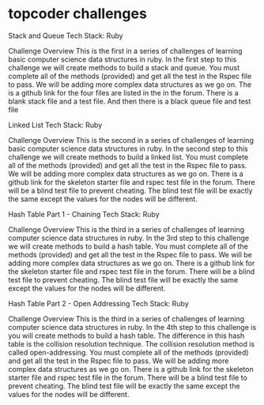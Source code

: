 # topcoder challenges


Stack and Queue
Tech Stack: Ruby

Challenge Overview
This is the first in a series of challenges of learning basic computer science data structures in ruby. In the first step to 
this challenge we will create methods to build a stack and queue. You must complete all of the methods (provided) and get all 
the test in the Rspec file to pass. We will be adding more complex data structures as we go on. The is a github link for the 
four files are listed in the in the forum. There is a blank stack file and a test file. And then there is a black queue file 
and test file



Linked List
Tech Stack: Ruby

Challenge Overview
This is the second in a series of challenges of learning basic computer science data structures in ruby. In the second step to 
this challenge we will create methods to build a linked list. You must complete all of the methods (provided) and get all the 
test in the Rspec file to pass. We will be adding more complex data structures as we go on. There is a github link for the 
skeleton starter file and rspec test file in the forum. There will be a blind test file to prevent cheating. The blind test 
file will be exactly the same except the values for the nodes will be different.




Hash Table Part 1 - Chaining
Tech Stack: Ruby

Challenge Overview
This is the third in a series of challenges of learning computer science data structures in ruby. In the 3rd step to this 
challenge we will create methods to build a hash table. You must complete all of the methods (provided) and get all the test 
in the Rspec file to pass. We will be adding more complex data structures as we go on. There is a github link for the skeleton 
starter file and rspec test file in the forum. There will be a blind test file to prevent cheating. The blind test file will 
be exactly the same except the values for the nodes will be different.




Hash Table Part 2 - Open Addressing
Tech Stack: Ruby

Challenge Overview
This is the third in a series of challenges of learning computer science data structures in ruby. In the 4th step to this 
challenge is you will create methods to build a hash table. The difference in this hash table is the collision resolution 
technique. The collision resolution method is called open-addressing. You must complete all of the methods (provided) and get 
all the test in the Rspec file to pass. We will be adding more complex data structures as we go on. There is a github link for 
the skeleton starter file and rspec test file in the forum. There will be a blind test file to prevent cheating. The blind test file will be exactly the same except the values for the nodes will be different.

